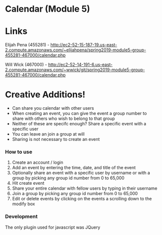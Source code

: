 # Calendar (Module 5)


# Links
Elijah Pena (455281) - http://ec2-52-15-187-19.us-east-2.compute.amazonaws.com/~elijahpena/spring2019-module5-group-455281-467000/calendar.php

Will Wick (467000) - http://ec2-52-14-191-6.us-east-2.compute.amazonaws.com/~wwick/git/spring2019-module5-group-455281-467000/calendar.php



# Creative Additions!
 - Can share you calendar with other users
 - When creating an event, you can give the event a group number to share with others who wish to belong to that group
 - Neither of these are specifc enough? Share a specific event with a specific user
 - You can leave an join a group at will
 - Sharing is not necessary to create an event
 
### How to use
1. Create an account / login
2. Add an event by entering the time, date, and title of the event
3. Optionally share an event with a specific user by username or with a group by picking any group id number from 0 to 65,000
4. Hit create event
5. Share your entire calendar with fellow users by typing in their username
6. Join a group by picking any group id number from 0 to 65,000
7. Edit or delete events by clicking on the events a scrolling down to the modify box




### Development

The only plugin used for javascript was JQuery




